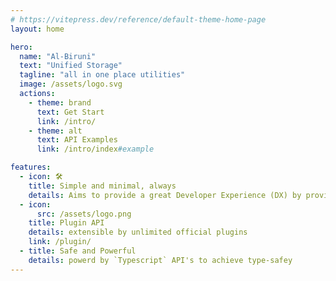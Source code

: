 ```yaml
---
# https://vitepress.dev/reference/default-theme-home-page
layout: home

hero:
  name: "Al-Biruni"
  text: "Unified Storage"
  tagline: "all in one place utilities"
  image: /assets/logo.svg
  actions:
    - theme: brand
      text: Get Start
      link: /intro/
    - theme: alt
      text: API Examples
      link: /intro/index#example

features:
  - icon: 🛠️
    title: Simple and minimal, always
    details: Aims to provide a great Developer Experience (DX) by provide easy-to-use definition and manipulation of storages
  - icon:
      src: /assets/logo.png
    title: Plugin API
    details: extensible by unlimited official plugins
    link: /plugin/
  - title: Safe and Powerful
    details: powerd by `Typescript` API's to achieve type-safey
---
```

